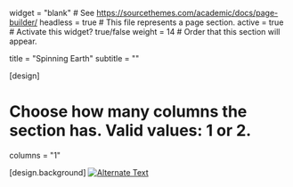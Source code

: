 widget = "blank"  # See https://sourcethemes.com/academic/docs/page-builder/
headless = true  # This file represents a page section.
active = true  # Activate this widget? true/false
weight = 14  # Order that this section will appear.

title = "Spinning Earth"
subtitle = ""

[design]
  # Choose how many columns the section has. Valid values: 1 or 2.
  columns = "1"

[design.background]
[![Alternate Text]({static/img/image.jpg})]({static/img/video.mp4} "Link Title")

